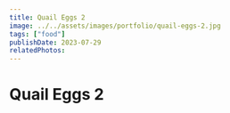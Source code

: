 ```yaml
---
title: Quail Eggs 2
image: ../../assets/images/portfolio/quail-eggs-2.jpg
tags: ["food"]
publishDate: 2023-07-29
relatedPhotos:
---
```

# Quail Eggs 2

